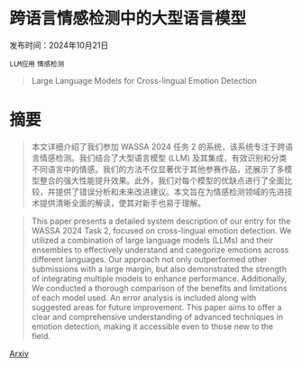 # 跨语言情感检测中的大型语言模型

发布时间：2024年10月21日

`LLM应用` `情感检测`

> Large Language Models for Cross-lingual Emotion Detection

# 摘要

> 本文详细介绍了我们参加 WASSA 2024 任务 2 的系统，该系统专注于跨语言情感检测。我们结合了大型语言模型 (LLM) 及其集成，有效识别和分类不同语言中的情感。我们的方法不仅显著优于其他参赛作品，还展示了多模型整合的强大性能提升效果。此外，我们对每个模型的优缺点进行了全面比较，并提供了错误分析和未来改进建议。本文旨在为情感检测领域的先进技术提供清晰全面的解读，使其对新手也易于理解。

> This paper presents a detailed system description of our entry for the WASSA 2024 Task 2, focused on cross-lingual emotion detection. We utilized a combination of large language models (LLMs) and their ensembles to effectively understand and categorize emotions across different languages. Our approach not only outperformed other submissions with a large margin, but also demonstrated the strength of integrating multiple models to enhance performance. Additionally, We conducted a thorough comparison of the benefits and limitations of each model used. An error analysis is included along with suggested areas for future improvement. This paper aims to offer a clear and comprehensive understanding of advanced techniques in emotion detection, making it accessible even to those new to the field.

[Arxiv](https://arxiv.org/abs/2410.15974)